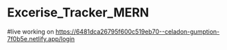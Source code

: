 # Excerise_Tracker_MERN
#live working on https://6481dca26795f600c519eb70--celadon-gumption-7f0b5e.netlify.app/login
